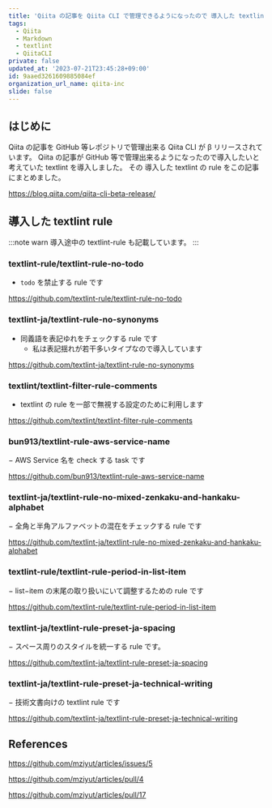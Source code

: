 ```yaml
---
title: 'Qiita の記事を Qiita CLI で管理できるようになったので 導入した textlint rule '
tags:
  - Qiita
  - Markdown
  - textlint
  - QiitaCLI
private: false
updated_at: '2023-07-21T23:45:28+09:00'
id: 9aaed3261609885084ef
organization_url_name: qiita-inc
slide: false
---
```


## はじめに

Qiita の記事を GitHub 等レポジトリで管理出来る Qiita CLI が β リリースされています。
Qiita の記事が GitHub 等で管理出来るようになったので導入したいと考えていた textlint を導入しました。
その 導入した textlint の rule をこの記事にまとめました。

https://blog.qiita.com/qiita-cli-beta-release/

## 導入した textlint rule

:::note warn
導入途中の textlint-rule も記載しています。
:::

### textlint-rule/textlint-rule-no-todo

- `todo` を禁止する rule です

https://github.com/textlint-rule/textlint-rule-no-todo

### textlint-ja/textlint-rule-no-synonyms

- 同義語を表記ゆれをチェックする rule です
  - 私は表記揺れが若干多いタイプなので導入しています

https://github.com/textlint-ja/textlint-rule-no-synonyms

### textlint/textlint-filter-rule-comments

- textlint の rule を一部で無視する設定のために利用します

https://github.com/textlint/textlint-filter-rule-comments

### bun913/textlint-rule-aws-service-name

− AWS Service 名を check する task です

https://github.com/bun913/textlint-rule-aws-service-name

### textlint-ja/textlint-rule-no-mixed-zenkaku-and-hankaku-alphabet

− 全角と半角アルファベットの混在をチェックする rule です

https://github.com/textlint-ja/textlint-rule-no-mixed-zenkaku-and-hankaku-alphabet

### textlint-rule/textlint-rule-period-in-list-item

− list−item の末尾の取り扱いにいて調整するための rule です

https://github.com/textlint-rule/textlint-rule-period-in-list-item

### textlint-ja/textlint-rule-preset-ja-spacing

− スペース周りのスタイルを統一する rule です。

https://github.com/textlint-ja/textlint-rule-preset-ja-spacing

### textlint-ja/textlint-rule-preset-ja-technical-writing

− 技術文書向けの textlint rule です

https://github.com/textlint-ja/textlint-rule-preset-ja-technical-writing

## References

https://github.com/mziyut/articles/issues/5

https://github.com/mziyut/articles/pull/4

https://github.com/mziyut/articles/pull/17
